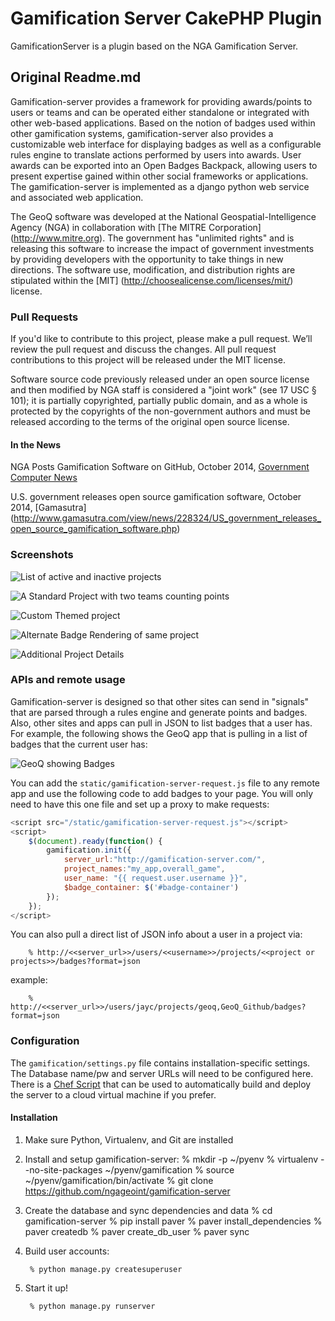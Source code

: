 # Gamification Server CakePHP Plugin
GamificationServer is a plugin based on the NGA Gamification Server.

## Original Readme.md
Gamification-server provides a framework for providing awards/points to users or teams and can be operated either standalone or integrated with other web-based applications. Based on the notion of badges used within other gamification systems, gamification-server also provides a customizable web interface for displaying badges as well as a configurable rules engine to translate actions performed by users into awards. User awards can be exported into an Open Badges Backpack, allowing users to present expertise gained within other social frameworks or applications. The gamification-server is implemented as a django python web service and associated web application.

The GeoQ software was developed at the National Geospatial-Intelligence Agency (NGA) in collaboration with [The MITRE Corporation] (http://www.mitre.org).  The government has "unlimited rights" and is releasing this software to increase the impact of government investments by providing developers with the opportunity to take things in new directions. The software use, modification, and distribution rights are stipulated within the [MIT] (http://choosealicense.com/licenses/mit/) license.  

### Pull Requests
If you'd like to contribute to this project, please make a pull request. We’ll review the pull request and discuss the changes. All pull request contributions to this project will be released under the MIT license.  

Software source code previously released under an open source license and then modified by NGA staff is considered a "joint work" (see 17 USC § 101); it is partially copyrighted, partially public domain, and as a whole is protected by the copyrights of the non-government authors and must be released according to the terms of the original open source license.

#### In the News
NGA Posts Gamification Software on GitHub, October 2014, [Government Computer News](http://gcn.com/blogs/pulse/2014/10/nga-gamification.aspx)

U.S. government releases open source gamification software, October 2014, [Gamasutra]  (http://www.gamasutra.com/view/news/228324/US_government_releases_open_source_gamification_software.php)

### Screenshots
![List of active and inactive projects](https://cloud.githubusercontent.com/assets/147580/4509340/ad46fc92-4b1e-11e4-860c-8e6f4aa3faab.png)

![A Standard Project with two teams counting points](https://cloud.githubusercontent.com/assets/147580/4508998/d1df7902-4b1a-11e4-96eb-8ccfdafebd79.png)

![Custom Themed project](https://cloud.githubusercontent.com/assets/147580/4509000/d1e819fe-4b1a-11e4-991b-83a9757f6f5c.png)

![Alternate Badge Rendering of same project](https://cloud.githubusercontent.com/assets/147580/4509025/1384017a-4b1b-11e4-87fc-89108ca42cee.png)

![Additional Project Details](https://cloud.githubusercontent.com/assets/147580/4509025/1384017a-4b1b-11e4-87fc-89108ca42cee.png)

### APIs and remote usage
Gamification-server is designed so that other sites can send in "signals" that are parsed through a rules engine and generate points and badges.  Also, other sites and apps can pull in JSON to list badges that a user has. For example, the following shows the GeoQ app that is pulling in a list of badges that the current user has:

![GeoQ showing Badges](https://cloud.githubusercontent.com/assets/147580/4509025/1384017a-4b1b-11e4-87fc-89108ca42cee.png)

You can add the ``static/gamification-server-request.js`` file to any remote app and use the following code to add badges to your page. You will only need to have this one file and set up a proxy to make requests:

```javascript
<script src="/static/gamification-server-request.js"></script>
<script>
    $(document).ready(function() {
        gamification.init({
            server_url:"http://gamification-server.com/",
            project_names:"my_app,overall_game",
            user_name: "{{ request.user.username }}",
            $badge_container: $('#badge-container')
        });
    });
</script>
```

You can also pull a direct list of JSON info about a user in a project via:

        % http://<<server_url>>/users/<<username>>/projects/<<project or projects>>/badges?format=json

example:

        % http://<<server_url>>/users/jayc/projects/geoq,GeoQ_Github/badges?format=json

### Configuration
The ``gamification/settings.py`` file contains installation-specific settings. The Database name/pw and server URLs will need to be configured here. There is a [Chef Script](https://github.com/jaycrossler/django-gamification-chef-installer) that can be used to automatically build and deploy the server to a cloud virtual machine if you prefer.

#### Installation
1. Make sure Python, Virtualenv, and Git are installed
2. Install and setup gamification-server:
        % mkdir -p ~/pyenv
        % virtualenv --no-site-packages ~/pyenv/gamification
        % source ~/pyenv/gamification/bin/activate
        % git clone https://github.com/ngageoint/gamification-server
3. Create the database and sync dependencies and data
        % cd gamification-server
        % pip install paver
        % paver install_dependencies
        % paver createdb
        % paver create_db_user
        % paver sync

4. Build user accounts:

        % python manage.py createsuperuser

5. Start it up!

        % python manage.py runserver